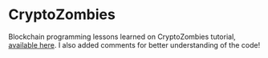 # CryptoZombies
Blockchain programming lessons learned on CryptoZombies tutorial, [available here](https://cryptozombies.io/en/solidity).
I also added comments for better understanding of the code!
